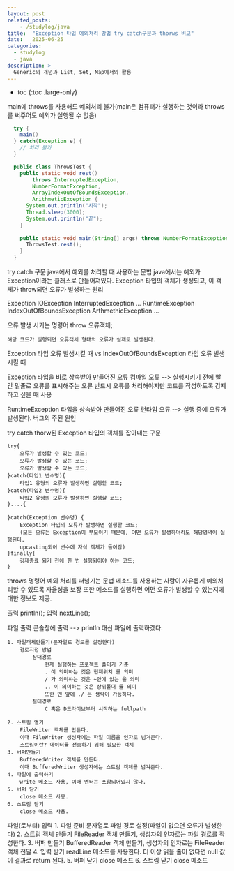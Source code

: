 ```yaml
---
layout: post
related_posts:
    - /studylog/java
title:  "Exception 타입 예외처리 방법 try catch구문과 thorws 비교"
date:   2025-06-25
categories:
  - studylog
  - java
description: >
  Generic의 개념과 List, Set, Map에서의 활용
---
```

* toc
{:toc .large-only}

main에 throws를 사용해도 예외처리 불가(main은 컴퓨터가 실행하는 것이라 throws를 써주어도 예외가 실행될 수 없음)
```java
  try {
    main()
  } catch(Exception e) {
    // 처리 불가
  }
```
```java
  public class ThrowsTest {
    public static void rest() 
        throws InterruptedException,
        NumberFormatException,
        ArrayIndexOutOfBoundsException,
        ArithmeticException {
      System.out.println("시작");
      Thread.sleep(3000);
      System.out.println("끝");
    }
    
    public static void main(String[] args) throws NumberFormatException, ArrayIndexOutOfBoundsException, ArithmeticException, InterruptedException {
      ThrowsTest.rest();
    }
  }
```

try catch 구문
	java에서 예외를 처리할 때 사용하는 문법
	java에서는 예외가 Exception이라는 클래스로 만들어져있다.
	Exception 타입의 객체가 생성되고, 이 객체가 throw되면 오류가 발생하는 원리

Exception
	IOException
	InterruptedException
	...
	RuntimeException
		IndexOutOfBoundsException
		ArthmethicException
		...

오류 발생 시키는 명령어
	throw 오류객체;
	
	해당 코드가 실행되면 오류객체 형태의 오류가 실제로 발생된다.

Exception 타입 오류 발생시킬 때 vs IndexOutOfBoundsException 타입 오류 발생시킬 때

Exception 타입을 바로 상속받아 만들어진 오류
	컴파일 오류 --> 실행시키기 전에 빨간 밑줄로 오류를 표시해주는 오류
			  반드시 오류를 처리해야지만 코드를 작성하도록 강제하고 싶을 때 사용

RuntimeException 타입을 상속받아 만들어진 오류
	런타임 오류 --> 실행 중에 오류가 발생된다.
			  버그의 주된 원인



try catch
	thorw된 Exception 타입의 객체를 잡아내는 구문

	try{
		오류가 발생할 수 있는 코드;
		오류가 발생할 수 있는 코드;
		오류가 발생할 수 있는 코드;
	}catch(타입1 변수명){
		타입1 유형의 오류가 발생하면 실행할 코드;
	}catch(타입2 변수명){
		타입2 유형의 오류가 발생하면 실행할 코드;
	}....{

	}catch(Exception 변수명) {
		Exception 타입의 오류가 발생하면 실행할 코드;
		(모든 오류는 Exception이 부모이기 때문에, 어떤 오류가 발생하더라도 해당영역이 실행된다.
		upcasting되어 변수에 자식 객체가 들어감)
	}finally{
		강제종료 되기 전에 한 번 실행되어야 하는 코드;
	}



throws 명령어
	예외 처리를 떠넘기는 문법
	메소드를 사용하는 사람이 자유롭게 예외처리할 수 있도록 자율성을 보장
	또한 메소드를 실행하면 어떤 오류가 발생할 수 있는지에 대한 정보도 제공.

출력
	println();
입력
	nextLine();

파일 출력
	콘솔창에 출력 --> println 대신 파일에 출력하겠다.

	1. 파일객체만들기(문자열로 경로를 설정한다)
		경로지정 방법
			상대경로
				현재 실행하는 프로젝트 폴더가 기준
				. 이 의미하는 것은 현재위치 를 의미
				/ 가 의미하는 것은 ~안에 있는 을 의미
				.. 이 의미하는 것은 상위폴더 를 의미
				또한 맨 앞에 ./ 는 생략이 가능하다.
			절대경로
				C 혹은 D드라이브부터 시작하는 fullpath

	2. 스트림 열기
		FileWriter 객체를 만든다.
		이때 FileWriter 생성자에는 파일 이름을 인자로 넘겨준다.
		스트림이란? 데이터를 전송하기 위해 필요한 객체
	3. 버퍼만들기
		BufferedWriter 객체를 만든다.
		이때 BufferedWriter 생성자에는 스트림 객체를 넘겨준다.
	4. 파일에 출력하기
		write 메소드 사용, 이때 엔터는 포함되어있지 않다.
	5. 버퍼 닫기
		close 메소드 사용.
	6. 스트림 닫기
		close 메소드 사용.

파일(로부터) 입력
	1. 파일 준비
		문자열로 파일 경로 설정(파일이 없으면 오류가 발생한다)
	2. 스트림 객체 만들기
		FileReader 객체 만들기, 생성자의 인자로는 파일 경로를 작성한다.
	3. 버퍼 만들기
		BufferedReader 객체 만들기, 생성자의 인자로는 FileReader 객체 전달
	4. 입력 받기
		readLine 메소드를 사용한다.
		더 이상 읽을 줄이 없다면 null 값이 결과로 return 된다.
	5. 버퍼 닫기
		close 메소드
	6. 스트림 닫기
		close 메소드



























